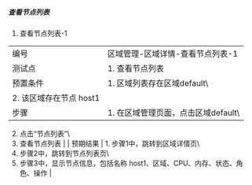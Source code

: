 ##### 查看节点列表

1. 查看节点列表-1

|||
| ---- | ---- |
| 编号 | 区域管理-区域详情-查看节点列表-1 |
| 测试点 | 1. 查看节点列表 |
| 预置条件 | 1. 区域列表存在区域default\
2. 该区域存在节点 host1 |
| 步骤 | 1. 在区域管理页面，点击区域default\
2. 点击“节点列表”\
3. 查看节点列表 |
| 预期结果 | 1. 步骤1中，跳转到区域详情页\
2. 步骤2中，跳转到节点列表页\
3. 步骤3中，显示节点信息，包括名称 host1、区域、CPU、内存、状态、角色、操作 |